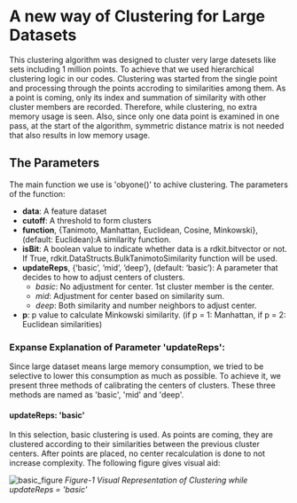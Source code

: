 # A new way of Clustering for Large Datasets

This clustering algorithm was designed to cluster very large datesets like sets including 1 million points. To achieve that we used hierarchical clustering logic in our codes. Clustering was started from the single point and processing through the points accroding to similarities among them. As a point is coming, only its index and summation of similarity with other cluster members are recorded. Therefore, while clustering, no extra memory usage is seen. Also, since only one data point is examined in one pass, at the start of the algorithm, symmetric distance matrix is not needed that also results in low memory usage. 

## The Parameters

The main function we use is  'obyone()' to achive clustering. The parameters of the function:

- **data**: A feature dataset
- **cutoff**: A threshold to form clusters
- **function**, {Tanimoto, Manhattan, Euclidean, Cosine, Minkowski}, (default: Euclidean):A similarity function.
- **isBit**: A boolean value to indicate whether data is a rdkit.bitvector or not. If True, rdkit.DataStructs.BulkTanimotoSimilarity function will be used.
- **updateReps**, {‘basic’, ’mid’, ’deep’}, (default: ‘basic’): A parameter that decides to how to adjust centers of clusters.
  - *basic*: No adjustment for center. 1st cluster member is the center.
  - *mid*: Adjustment for center based on similarity sum.
  - *deep*: Both similarity and number neighbors to adjust center.
- **p**: p value to calculate Minkowski similarity. (if p = 1: Manhattan, if p = 2: Euclidean similarities) 

### Expanse Explanation of Parameter 'updateReps':

Since large dataset means large memory consumption, we tried to be selective to lower this consumption as much as possible. To achieve it, we present three methods of calibrating the centers of clusters. These three methods are named as 'basic', 'mid' and 'deep'. 

#### updateReps: 'basic'

In this selection, basic clustering is used. As points are coming, they are clustered according to their similarities between the previous cluster centers. After points are placed, no center recalculation is done to not increase complexity. The following figure gives visual aid:

![basic_figure](https://user-images.githubusercontent.com/37181660/107857952-8a2c7b80-6e42-11eb-80eb-121b2c9670fa.PNG)
*Figure-1 Visual Representation of Clustering while updateReps = 'basic'* 

